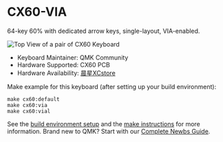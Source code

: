# CX60-VIA

64-key 60% with dedicated arrow keys, single-layout, VIA-enabled.

![Top View of a pair of CX60 Keyboard](https://i.imgur.com/Q2YVuhd.jpg)

* Keyboard Maintainer: QMK Community
* Hardware Supported: CX60 PCB
* Hardware Availability: [晨星XCstore](https://item.taobao.com/item.htm?id=641932740480)

Make example for this keyboard (after setting up your build environment):

    make cx60:default
    make cx60:via
    make cx60:vial

See the [build environment setup](https://docs.qmk.fm/#/getting_started_build_tools) and the [make instructions](https://docs.qmk.fm/#/getting_started_make_guide) for more information. Brand new to QMK? Start with our [Complete Newbs Guide](https://docs.qmk.fm/#/newbs).

